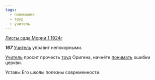 ```yaml
---
tags:
  - понимание
  - труд
  - учитель
---
```


[Листы сада Мории 1 1924г](https://127.0.0.1:4002/agni/1924)

___167___
[Учитель](../../../tags/#учитель) управит непокорными.   

[Учитель](../../../tags/#учитель) просит прочесть [труд](../../../tags/#труд) Оригена, начнёте [понимать](../../../tags/#понимание) ошибки церкви.   

Уставы Его школы полезны современности.   

